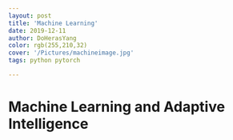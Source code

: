 ```yaml
---
layout: post
title: 'Machine Learning'
date: 2019-12-11
author: DoHerasYang
color: rgb(255,210,32)
cover: '/Pictures/machineimage.jpg'
tags: python pytorch

---
```


# Machine Learning and Adaptive Intelligence 





